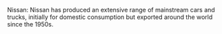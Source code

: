 Nissan: Nissan has produced an extensive range of mainstream cars and trucks, initially for domestic consumption but exported around the world since the 1950s.
